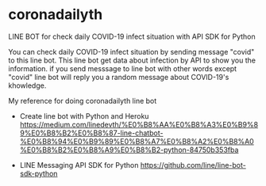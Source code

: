 # coronadailyth
LINE BOT for check daily COVID-19 infect situation with API SDK for Python

You can check daily COVID-19 infect situation by sending message "covid" to this line bot.
This line bot get data about infection by API to show you the information. 
if you send messsage to line bot with other words except "covid" line bot will reply you a random message about COVID-19's khowledge.

My reference for doing coronadailyth line bot

- Create line bot with Python and Heroku
https://medium.com/linedevth/%E0%B8%AA%E0%B8%A3%E0%B9%89%E0%B8%B2%E0%B8%87-line-chatbot-%E0%B8%94%E0%B9%89%E0%B8%A7%E0%B8%A2%E0%B8%A0%E0%B8%B2%E0%B8%A9%E0%B8%B2-python-84750b353fba

- LINE Messaging API SDK for Python
https://github.com/line/line-bot-sdk-python
